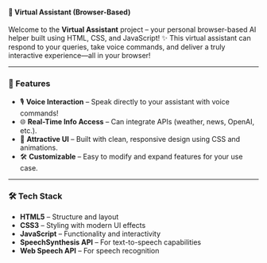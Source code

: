 #### 🤖 Virtual Assistant (Browser-Based)

Welcome to the **Virtual Assistant** project – your personal browser-based AI helper built using HTML, CSS, and JavaScript! ✨ This virtual assistant can respond to your queries, take voice commands, and deliver a truly interactive experience—all in your browser!

---

### 🚀 Features

- 🎙️ **Voice Interaction** – Speak directly to your assistant with voice commands!
- 🌐 **Real-Time Info Access** – Can integrate APIs (weather, news, OpenAI, etc.).
- 🎨 **Attractive UI** – Built with clean, responsive design using CSS and animations.
- 🛠️ **Customizable** – Easy to modify and expand features for your use case.

---

### 🛠️ Tech Stack

- **HTML5** – Structure and layout
- **CSS3** – Styling with modern UI effects
- **JavaScript** – Functionality and interactivity
- **SpeechSynthesis API** – For text-to-speech capabilities
- **Web Speech API** – For speech recognition
